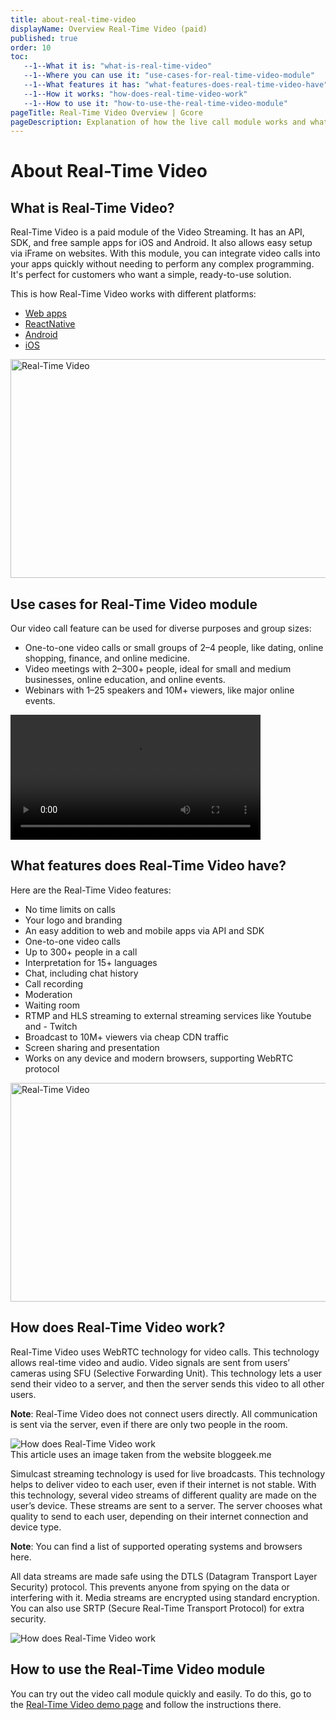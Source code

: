 ```yaml
---
title: about-real-time-video
displayName: Overview Real-Time Video (paid)
published: true
order: 10
toc:
   --1--What it is: "what-is-real-time-video"
   --1--Where you can use it: "use-cases-for-real-time-video-module"
   --1--What features it has: "what-features-does-real-time-video-have"
   --1--How it works: "how-does-real-time-video-work"
   --1--How to use it: "how-to-use-the-real-time-video-module"
pageTitle: Real-Time Video Overview | Gcore
pageDescription: Explanation of how the live call module works and what features it contains.
---
```

# About Real-Time Video

## What is Real-Time Video?

Real-Time Video is a paid module of the Video Streaming. It has an API, SDK, and free sample apps for iOS and Android. It also allows easy setup via iFrame on websites. With this module, you can integrate video calls into your apps quickly without needing to perform any complex programming. It's perfect for customers who want a simple, ready-to-use solution.

This is how Real-Time Video works with different platforms:

- <a href="https://meet.gcore.com/new" target="_blank">Web apps</a>
- <a href="https://github.com/G-Core/reactnative-demo-video-calls" target="_blank">ReactNative</a>
- <a href="https://github.com/G-Core/android-demo-video-calls" target="_blank">Android</a>
- <a href="https://github.com/G-Core/ios-demo-video-calls" target="_blank">iOS</a>

<img src="https://assets.gcore.pro/docs/streaming-platform/real-time-video/about-real-time-video/mobile-video-calls-module-10.gif" loading="lazy" width="602" height="350" alt="Real-Time Video">

## Use cases for Real-Time Video module

Our video call feature can be used for diverse purposes and group sizes:

- One-to-one video calls or small groups of 2–4 people, like dating, online shopping, finance, and online medicine.
- Video meetings with 2–300+ people, ideal for small and medium businesses, online education, and online events.
- Webinars with 1–25 speakers and 10M+ viewers, like major online events.

<video width="400px" controls autoplay loop><source src="https://assets.gcore.pro/docs/streaming-platform/real-time-video/about-real-time-video/one-to-one-call-20.mp4" type="video/mp4"></video>

## What features does Real-Time Video have?

Here are the Real-Time Video features:

- No time limits on calls
- Your logo and branding
- An easy addition to web and mobile apps via API and SDK
- One-to-one video calls
- Up to 300+ people in a call
- Interpretation for 15+ languages
- Chat, including chat history
- Call recording
- Moderation
- Waiting room
- RTMP and HLS streaming to external streaming services like Youtube and - Twitch
- Broadcast to 10M+ viewers via cheap CDN traffic
- Screen sharing and presentation
- Works on any device and modern browsers, supporting WebRTC protocol

<img loading="lazy" src="https://assets.gcore.pro/docs/streaming-platform/real-time-video/about-real-time-video/web-video-calls-module-30.gif" width="602" height="350" alt="Real-Time Video">

## How does Real-Time Video work?

Real-Time Video uses WebRTC technology for video calls. This technology allows real-time video and audio. Video signals are sent from users’ cameras using SFU (Selective Forwarding Unit). This technology lets a user send their video to a server, and then the server sends this video to all other users.

**Note**: Real-Time Video does not connect users directly. All communication is sent via the server, even if there are only two people in the room.

<img src="https://assets.gcore.pro/docs/streaming-platform/real-time-video/about-real-time-video/web-calls-protocols-40.jpg" alt="How does Real-Time Video work">
<figcaption>This article uses an image taken from the website bloggeek.me</figcaption>

Simulcast streaming technology is used for live broadcasts. This technology helps to deliver video to each user, even if their internet is not stable. With this technology, several video streams of different quality are made on the user’s device. These streams are sent to a server. The server chooses what quality to send to each user, depending on their internet connection and device type.

**Note**: You can find a list of supported operating systems and browsers here. 

All data streams are made safe using the DTLS (Datagram Transport Layer Security) protocol. This prevents anyone from spying on the data or interfering with it. Media streams are encrypted using standard encryption. You can also use SRTP (Secure Real-Time Transport Protocol) for extra security.

<img src="https://assets.gcore.pro/docs/streaming-platform/real-time-video/about-real-time-video/video-calls-gcore-process-50.png" alt="How does Real-Time Video work">

## How to use the Real-Time Video module

You can try out the video call module quickly and easily. To do this, go to the <a href="https://meet.gcore.com/new" target="_blank">Real-Time Video demo page</a> and follow the instructions there. 